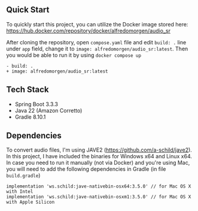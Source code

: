 ## Quick Start

To quickly start this project, you can utilize the Docker image stored here: https://hub.docker.com/repository/docker/alfredomorgen/audio_sr

After cloning the repository, open `compose.yaml` file and edit `build: .` line under `app` field, change it to `image: alfredomorgen/audio_sr:latest`. Then you would be able to run it by using `docker compose up`

```
- build: .
+ image: alfredomorgen/audio_sr:latest
```

## Tech Stack

* Spring Boot 3.3.3
* Java 22 (Amazon Corretto)
* Gradle 8.10.1

## Dependencies

To convert audio files, I'm using JAVE2 (https://github.com/a-schild/jave2). In this project, I have included the binaries for Windows x64 and Linux x64. In case you need to run it manually (not via Docker) and you're using Mac, you will need to add the following dependencies in Gradle (in file `build.gradle`)

```
implementation 'ws.schild:jave-nativebin-osx64:3.5.0' // for Mac OS X with Intel
implementation 'ws.schild:jave-nativebin-osxm1:3.5.0' // for Mac OS X with Apple Silicon
```
